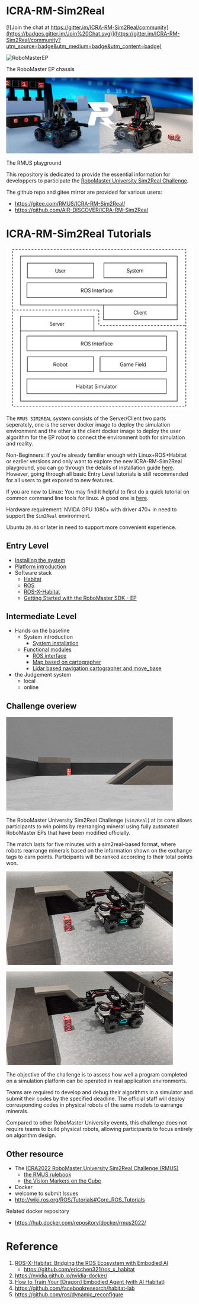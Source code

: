 # ICRA-RM-Sim2Real

[![Join the chat at https://gitter.im/ICRA-RM-Sim2Real/community](https://badges.gitter.im/Join%20Chat.svg)](https://gitter.im/ICRA-RM-Sim2Real/community?utm_source=badge&utm_medium=badge&utm_content=badge)

![RoboMasterEP](./assets/RoboMasterEP.gif)

The RoboMaster EP chassis

![RMUS-playground](./assets/RMUS-playground.png)

The RMUS playground

This repository is dedicated to provide the essential information for developpers to participate the [RoboMaster University Sim2Real Challenge](https://air.tsinghua.edu.cn/robomaster/sim2real_icra22.html).

The github repo and gitee mirror are provided for various users:
- https://gitee.com/RMUS/ICRA-RM-Sim2Real/
- https://github.com/AIR-DISCOVER/ICRA-RM-Sim2Real

# ICRA-RM-Sim2Real Tutorials

![arch of the RMUS EP SIM2REAL system](./assets/arch-EP-sim2real.png)

The `RMUS SIM2REAL` system consists of the Server/Client two parts seperately, one is the server docker image to deploy the simulation environment and the other is the client docker image to deploy the user algorithm for the EP robot to connect the environment both for simulation and reality.

Non-Beginners: If you're already familiar enough with Linux+ROS+Habitat or earlier versions and only want to explore the new ICRA-RM-Sim2Real playground, you can go through the details of installation guide [here](./docker_client/sim2real-install-guide.md). However, going through all basic Entry Level tutorials is still recommended for all users to get exposed to new features.

If you are new to Linux: You may find it helpful to first do a quick tutorial on common command line tools for linux. A good one is [here](http://www.ee.surrey.ac.uk/Teaching/Unix/).

Hardware requirement: NVIDA GPU 1080+ with driver 470+ in need to support the `Sim2Real` environment.

Ubuntu `20.04` or later in need to support more convenient experience.

<!-- # Core Sim2Real Tutorials -->
## Entry Level

- [Installing the system](./docker_client/sim2real-install-guide.md)
- [Platform introduction](./tutorial-RMUS-EP.md#1-platform-introduction)
- Software stack
  - [Habitat](https://github.com/facebookresearch/habitat-sim)
  - [ROS](http://wiki.ros.org/ROS/Tutorials)
      <!-- - briefly introduction
      - SLAM -->
  - [ROS-X-Habitat](https://github.com/ericchen321/ros_x_habitat)
  - [Getting Started with the RoboMaster SDK - EP](https://robomaster-dev.readthedocs.io/en/latest/python_sdk/beginner_ep.html)
<!-- - Optional remote control -->
   <!-- log -->
   <!-- Judgement Score -->
<!-- - etc -->

## Intermediate Level

- Hands on the baseline
  - System introduction
    - [System installation](./docker_client/sim2real-install-guide.md)
  - [Functional modules](./tutorial-RMUS-EP.md)
    - [ROS interface](./tutorial-RMUS-EP.md#3-ros-interface)
    - [Map based on cartographer](./tutorial-RMUS-EP.md#41-map-based-on-cartographer)
      <!-- RTAB Navi -->
    - [Lidar based navigation cartographer and move_base](./tutorial-RMUS-EP.md#42-lider-navigation-based-on-cartographer-and-move_base)
    <!-- Digital CV -->
    <!-- box grasp/put -->
- the Judgement system
  - local
   <!-- blocks Nums in need -->
   <!-- report cpu high -->
   <!-- debug toolchain -->
   <!--     log -->
   <!--     rgb/depth log optional recording -->
  - online

## Challenge overiew

![FPV-RMUS](./assets/FPV-RMUS.gif)

The RoboMaster University Sim2Real Challenge (`Sim2Real`) at its core allows participants to win points by
rearranging mineral using fully automated RoboMaster EPs that have been modified officially. 

The match lasts for five minutes with a sim2real-based format, where robots rearrange minerals based on the information shown on the exchange tags to earn points. Participants will be ranked according to their total points won. 

![pick-ore](./assets/pick-ore.gif)

![place-ore](./assets/pick-ore.gif)

The objective of the challenge is to assess how well a program completed on a simulation platform can be operated in real application environments. 

Teams are required to develop and debug their algorithms in a simulator and submit their codes by the specified deadline. The official staff will deploy corresponding codes in physical robots of the same models to earrange minerals. 

Compared to other RoboMaster University events, this challenge does not require teams to build physical robots, allowing participants to focus entirely on algorithm design.

## Other resource

- The [ICRA2022 RoboMaster University Sim2Real Challenge (RMUS)](https://air.tsinghua.edu.cn/robomaster/sim2real_icra22.html)
  - [the RMUS rulebook](https://air.tsinghua.edu.cn/robomaster/RMUS2022_rules_manual.pdf)
  - [the Vision Markers on the Cube](https://dl.djicdn.com/downloads/robomaster-s1/20190620/RoboMaster_S1_Vision_Markers_44pcs_15_15cm_updated.pdf)
- Docker
- welcome to submit Issues
- http://wiki.ros.org/ROS/Tutorials#Core_ROS_Tutorials

<!-- [中文版本](./README_CN.md) -->
Related docker repository
- https://hub.docker.com/repository/docker/rmus2022/

<!-- [README of the sim2real agent](./docker_sim2real/README.md) -->

# Reference

1. [ROS-X-Habitat: Bridging the ROS Ecosystem with Embodied AI](https://arxiv.org/abs/2109.07703)
   - https://github.com/ericchen321/ros_x_habitat
2. https://nvidia.github.io/nvidia-docker/
3. [How to Train Your [Dragon] Embodied Agent (with AI Habitat)](https://aihabitat.org/tutorial/2020/)
4. https://github.com/facebookresearch/habitat-lab
5. https://github.com/ros/dynamic_reconfigure




